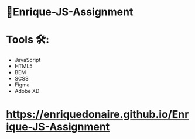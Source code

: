 #   📱Enrique-JS-Assignment 

#   Tools 🛠️:
  - JavaScript
  - HTML5
  - BEM
  - SCSS
  - Figma
  - Adobe XD

# https://enriquedonaire.github.io/Enrique-JS-Assignment  
